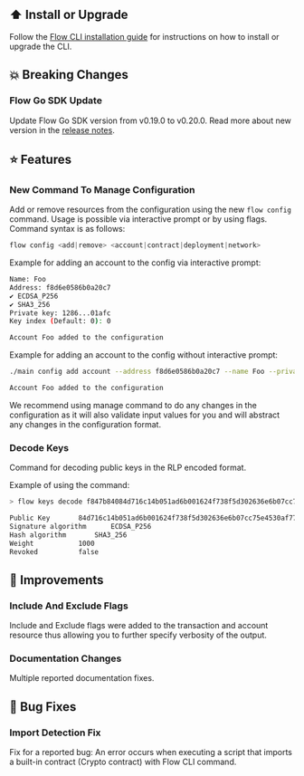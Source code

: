 ## ⬆️ Install or Upgrade

Follow the [Flow CLI installation guide](../install.md) for instructions on how to install or upgrade the CLI.


## 💥 Breaking Changes

### Flow Go SDK Update
Update Flow Go SDK version from v0.19.0 to v0.20.0. 
Read more about new version in the [release notes](https://github.com/onflow/flow-go-sdk/releases/tag/v0.20.0).

## ⭐ Features

### New Command To Manage Configuration
Add or remove resources from the configuration using the new `flow config` command. 
Usage is possible via interactive prompt or by using flags. Command syntax is as follows:
```js
flow config <add|remove> <account|contract|deployment|network>
```

Example for adding an account to the config via interactive prompt:

```bash
Name: Foo
Address: f8d6e0586b0a20c7
✔ ECDSA_P256
✔ SHA3_256
Private key: 1286...01afc
Key index (Default: 0): 0

Account Foo added to the configuration
```

Example for adding an account to the config without interactive prompt:

```bash
./main config add account --address f8d6e0586b0a20c7 --name Foo --private-key 1286...01afc

Account Foo added to the configuration
```

We recommend using manage command to do any changes in the configuration as it will also 
validate input values for you and will abstract any changes in the configuration format.

### Decode Keys
Command for decoding public keys in the RLP encoded format.

Example of using the command: 

```bash
> flow keys decode f847b84084d716c14b051ad6b001624f738f5d302636e6b07cc75e4530af7776a4368a2b586dbefc0564ee28384c2696f178cbed52e62811bcc9ecb59568c996d342db2402038203e8

Public Key 		 84d716c14b051ad6b001624f738f5d302636e6b07cc75e4530af7776a4368a2b586dbefc0564ee28384c2696f178cbed52e62811bcc9ecb59568c996d342db24 
Signature algorithm 	 ECDSA_P256
Hash algorithm 		 SHA3_256
Weight 			 1000
Revoked 		 false
```

## 🎉 Improvements

### Include And Exclude Flags
Include and Exclude flags were added to the transaction and account resource thus 
allowing you to further specify verbosity of the output.

### Documentation Changes
Multiple reported documentation fixes.

## 🐞 Bug Fixes

### Import Detection Fix
Fix for a reported bug: An error occurs when executing a script that imports a built-in contract (Crypto contract) with Flow CLI command.
